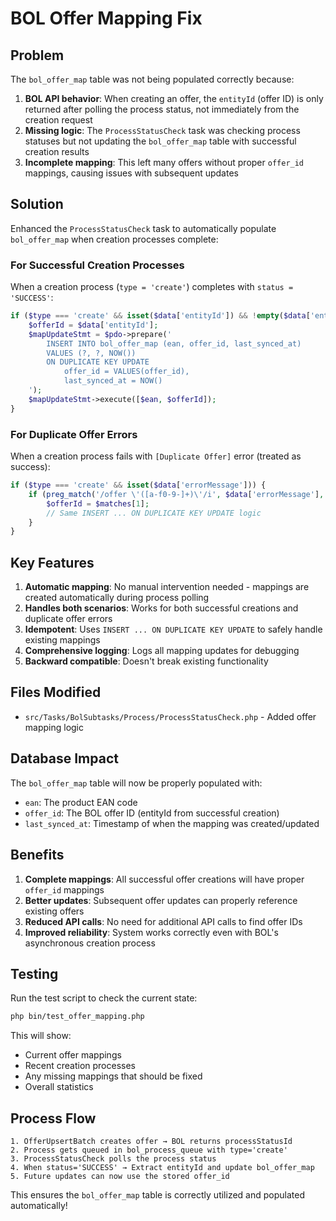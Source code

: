 # BOL Offer Mapping Fix

## Problem

The `bol_offer_map` table was not being populated correctly because:

1. **BOL API behavior**: When creating an offer, the `entityId` (offer ID) is only returned after polling the process status, not immediately from the creation request
2. **Missing logic**: The `ProcessStatusCheck` task was checking process statuses but not updating the `bol_offer_map` table with successful creation results
3. **Incomplete mapping**: This left many offers without proper `offer_id` mappings, causing issues with subsequent updates

## Solution

Enhanced the `ProcessStatusCheck` task to automatically populate `bol_offer_map` when creation processes complete:

### For Successful Creation Processes

When a creation process (`type = 'create'`) completes with `status = 'SUCCESS'`:

```php
if ($type === 'create' && isset($data['entityId']) && !empty($data['entityId'])) {
    $offerId = $data['entityId'];
    $mapUpdateStmt = $pdo->prepare('
        INSERT INTO bol_offer_map (ean, offer_id, last_synced_at)
        VALUES (?, ?, NOW())
        ON DUPLICATE KEY UPDATE 
            offer_id = VALUES(offer_id), 
            last_synced_at = NOW()
    ');
    $mapUpdateStmt->execute([$ean, $offerId]);
}
```

### For Duplicate Offer Errors

When a creation process fails with `[Duplicate Offer]` error (treated as success):

```php
if ($type === 'create' && isset($data['errorMessage'])) {
    if (preg_match('/offer \'([a-f0-9-]+)\'/i', $data['errorMessage'], $matches)) {
        $offerId = $matches[1];
        // Same INSERT ... ON DUPLICATE KEY UPDATE logic
    }
}
```

## Key Features

1. **Automatic mapping**: No manual intervention needed - mappings are created automatically during process polling
2. **Handles both scenarios**: Works for both successful creations and duplicate offer errors
3. **Idempotent**: Uses `INSERT ... ON DUPLICATE KEY UPDATE` to safely handle existing mappings
4. **Comprehensive logging**: Logs all mapping updates for debugging
5. **Backward compatible**: Doesn't break existing functionality

## Files Modified

- `src/Tasks/BolSubtasks/Process/ProcessStatusCheck.php` - Added offer mapping logic

## Database Impact

The `bol_offer_map` table will now be properly populated with:
- `ean`: The product EAN code
- `offer_id`: The BOL offer ID (entityId from successful creation)
- `last_synced_at`: Timestamp of when the mapping was created/updated

## Benefits

1. **Complete mappings**: All successful offer creations will have proper `offer_id` mappings
2. **Better updates**: Subsequent offer updates can properly reference existing offers
3. **Reduced API calls**: No need for additional API calls to find offer IDs
4. **Improved reliability**: System works correctly even with BOL's asynchronous creation process

## Testing

Run the test script to check the current state:

```bash
php bin/test_offer_mapping.php
```

This will show:
- Current offer mappings
- Recent creation processes
- Any missing mappings that should be fixed
- Overall statistics

## Process Flow

```
1. OfferUpsertBatch creates offer → BOL returns processStatusId
2. Process gets queued in bol_process_queue with type='create'
3. ProcessStatusCheck polls the process status
4. When status='SUCCESS' → Extract entityId and update bol_offer_map
5. Future updates can now use the stored offer_id
```

This ensures the `bol_offer_map` table is correctly utilized and populated automatically!